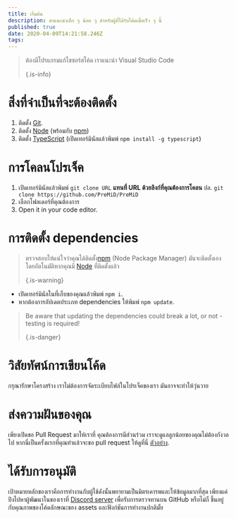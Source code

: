 ```yaml
---
title: เริ่มต้น
description: คำแนะนำเล็ก ๆ น้อย ๆ สำหรับผู้ที่ได้รับโค้ดเมื่อเร็ว ๆ นี้
published: true
date: 2020-04-09T14:21:58.246Z
tags:
---
```


> ต้องมีโปรแกรมแก้ไขซอร์สโค้ด เราแนะนำ Visual Studio Code 
> 
> {.is-info}

# สิ่งที่จำเป็นที่จะต้องติดตั้ง
1. ติดตั้ง [Git](https://git-scm.com/).
2. ติดตั้ง [Node](https://nodejs.org/en/) (พร้อมกับ [npm](https://www.npmjs.com/))
3. ติดตั้ง [TypeScript](https://www.typescriptlang.org/index.html#download-links) (เปิดเทอร์มินัลแล้วพิมพ์ `npm install -g typescript`)

# การโคลนโปรเจ็ค
1. เปิดเทอร์มินัลแล้วพิมพ์ `git clone URL`  **แทนที่ URL ด้วยลิงก์ที่คุณต้องการโคลน** ปล. `git clone https://github.com/PreMiD/PreMiD`
2. เลือกโฟลเดอร์ที่คุณต้องการ
3. Open it in your code editor.

# การติดตั้ง dependencies
> ตรวจสอบให้แน่ใจว่าคุณได้ติดตั้ง[npm](https://www.npmjs.com/) (Node Package Manager) มันจะติดตั้งเองโดยอัตโนมัติหากคุณมี [Node](https://nodejs.org/en/) ที่ติดตั้งแล้ว 
> 
> {.is-warning}

- เปิดเทอร์มินัลในที่เก็บของคุณแล้วพิมพ์ `npm i`.
- หากต้องการอัปเดตประเภท  dependencies ให้พิมพ์  `npm update`.

> Be aware that updating the dependencies could break a lot, or not - testing is required! 
> 
> {.is-danger}

# วิสัยทัศน์การเขียนโค้ด
กรุณารักษาโครงสร้าง เราไม่ต้องการจัดระเบียบไฟล์ในโปรเจ็คของเรา มันอาจจะทำให้วุ่นวาย

# ส่งความฝันของคุณ
เพียงเปิดขอ Pull Request มาให้เราที่
 คุณต้องการมีส่วนร่วม เราจะดูแลลูกน้อยของคุณไม่ต้องกังวลไป หากนี่เป็นครั้งแรกที่คุณทำแล้วจะขอ pull request ให้ดูที่นี่ [ตัวอย่าง](https://help.github.com/en/articles/creating-a-pull-request).</p> 



# ได้รับการอนุมัติ

เป้าหมายหลักของเราคือการทำงานกับผู้ใช้ดังนั้นพยายามเป็นมิตรเคารพและให้ข้อมูลมากที่สุด เพียงแค่ปิงไปหาผู้พัฒนาในของเราที่ [Discord server](https://discord.gg/WvfVZ8T) เพื่อรับการตรวจทานบน GitHub หรือไม่ก็ ขึ้นอยู่กับคุณภาพของโค้ดลักษณะของ assets และฟังก์ชันการทำงานปกติมั้ย